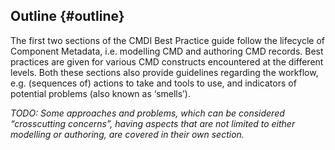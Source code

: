 ## Outline {#outline}

The first two sections of the CMDI Best Practice guide follow the lifecycle of Component Metadata, i.e. modelling CMD and authoring CMD records. Best practices are given for various CMD constructs encountered at the different levels. Both these sections also provide guidelines regarding the workflow, e.g. \(sequences of\) actions to take and tools to use, and indicators of potential problems \(also known as ‘smells’\).

_TODO: Some approaches and problems, which can be considered “crosscutting concerns”, having aspects that are not limited to either modelling or authoring, are covered in their own section._

